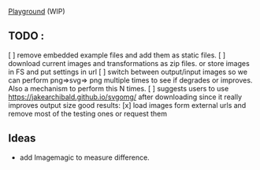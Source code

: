 
[Playground](https://cancerberosgx.github.io/demos/svg-png-converter/playground//) (WIP)

## TODO :
 [ ] remove embedded example files and add them as static files.
 [ ] download current images and transformations as zip files. or store images in FS and put settings in url
 [ ] switch between output/input images so we can perform png=>svg=> png multiple times to see if degrades or improves. Also a mechanism to perform this N times.
 [ ] suggests users to use https://jakearchibald.github.io/svgomg/ after downloading since it really improves output size
 good results:
 [x] load images form external urls and remove most of the testing ones or request them

## Ideas

 * add Imagemagic to measure difference.

<!-- 


    "lazy-line-painter": "^1.9.6",


  function simulatePathDrawing(path) {
  // var path = document.querySelector('.squiggle-animated path');
  var length = path.getTotalLength();
  // Clear any previous transition
  path.style.transition = path.style.WebkitTransition =
  'none';
  // Set up the starting positions
  path.style.strokeDasharray = length + ' ' + length;
  path.style.strokeDashoffset = length;
  // Trigger a layout so styles are calculated & the browser
  // picks up the starting position before animating
  path.getBoundingClientRect();
  // Define our transition
  path.style.transition = path.style.WebkitTransition =
  'stroke-dashoffset 1.5s ease-in-out';
  // Go!
  path.style.strokeDashoffset = '0';
  path.style.strokeWidth = '3px';
  path.style.fill = 'rgba(255,255,0,.12)';
}

var chars = $('.squiggle-animated path').on('mouseover', function(e) {
  simulatePathDrawing(this)
})
 -->
